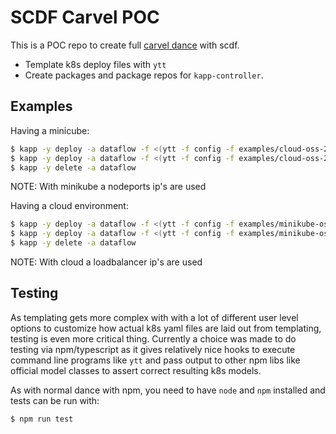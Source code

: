 # SCDF Carvel POC

This is a POC repo to create full [carvel dance](https://carvel.dev) with scdf.
- Template k8s deploy files with `ytt`
- Create packages and package repos for `kapp-controller`.

## Examples

Having a minicube:
```bash
$ kapp -y deploy -a dataflow -f <(ytt -f config -f examples/cloud-oss-28x-kafka-postgres-values.yml)
$ kapp -y deploy -a dataflow -f <(ytt -f config -f examples/cloud-oss-28x-rabbit-mysql-values.yml)
$ kapp -y delete -a dataflow
```

NOTE: With minikube a nodeports ip's are used

Having a cloud environment:
```bash
$ kapp -y deploy -a dataflow -f <(ytt -f config -f examples/minikube-oss-28x-kafka-postgres-values.yml)
$ kapp -y deploy -a dataflow -f <(ytt -f config -f examples/minikube-oss-28x-rabbit-mysql-values.yml)
$ kapp -y delete -a dataflow
```

NOTE: With cloud a loadbalancer ip's are used

## Testing

As templating gets more complex with with a lot of different user level options
to customize how actual k8s yaml files are laid out from templating, testing
is even more critical thing. Currently a choice was made to do testing via
npm/typescript as it gives relatively nice hooks to execute command line
programs like `ytt` and pass output to other npm libs like official model
classes to assert correct resulting k8s models.

As with normal dance with npm, you need to have `node` and `npm` installed and
tests can be run with:
```bash
$ npm run test
```
